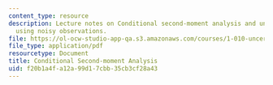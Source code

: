 ```yaml
---
content_type: resource
description: Lecture notes on Conditional second-moment analysis and uncertainty updating
  using noisy observations.
file: https://ol-ocw-studio-app-qa.s3.amazonaws.com/courses/1-010-uncertainty-in-engineering-fall-2008/f20b1a4fa12a99d17cbb35cb3cf28a43_app_15.pdf
file_type: application/pdf
resourcetype: Document
title: Conditional Second-moment Analysis
uid: f20b1a4f-a12a-99d1-7cbb-35cb3cf28a43
---
```

